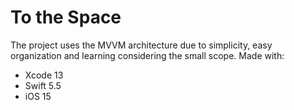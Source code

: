 # To the Space

The project uses the MVVM architecture due to simplicity, easy organization and learning considering the small scope.
Made with:
- Xcode 13
- Swift 5.5
- iOS 15
